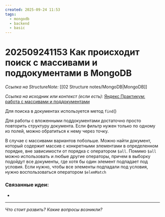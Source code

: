 ```yaml
---
created: 2025-09-24 11:53
tags:
  - mongodb
  - backend
  - basic
---
```

# 202509241153 Как происходит поиск с массивами и поддокументами в MongoDB

*Ссылка на StructureNote:* [[02 Structure notes/MongoDB|MongoDB]]

*Ссылка на исходник или контекст (если есть):* [Яндекс Практикум: работа с массивами и поддокументами](https://practicum.yandex.ru/learn/backend-nodejs/courses/16b47298-e20d-4fde-9619-1ab305039a00/sprints/564238/topics/3850c616-bd4c-4c66-987e-9b4e0b0f135c/lessons/d5029ec6-31a4-474b-a823-d980df4245c3/)

Для поиска в документах используется метод `find`()

Для работы с вложенными поддокументами достаточно просто повторить структуру документа. Если фильтр нужен только по одному из полей, можно обратиться к нему через точку.

В случае с массивами вариантов побольше. Можно найти документ, который содержит массив с конкретными элементами в определенном порядке, вне зависимости от порядка с оператором `$all`. Помимо `$all` можно использовать и любые другие операторы, причем в выборку подойдут все документы, где хотя бы один элемент подпадает под условия. Если нужно, чтобы все элементы подпадали под условия, нужно воспользоваться оператором `$elemMatch`

### Связанные идеи:

*   
---

*Что стоит развить? Какие вопросы возникли?*
